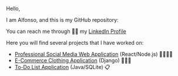Hello,

I am Alfonso, and this is my GitHub repository:

You can reach me through 👨‍💻 my [LinkedIn Profile](https://www.linkedin.com/in/alfonso-delarosa/)

Here you will find several projects that I have worked on:
- [Professional Social Media Web Application](https://github.com/alfonsodelarosa4/Professional-Social-Network) (React/Node.js) 👨‍💼👩‍💼
- [E-Commerce Clothing Application](https://github.com/alfonsodelarosa4/E-Commerce-Clothing-Store) (Django) 👕👖👞
- [To-Do List Application](https://github.com/alfonsodelarosa4/cis44project) (Java/SQLite) 📋



<!---
alfonsodelarosa4/alfonsodelarosa4 is a ✨ special ✨ repository because its `README.md` (this file) appears on your GitHub profile.
You can click the Preview link to take a look at your changes.
--->
